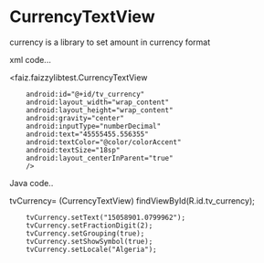 # CurrencyTextView
currency is a library to set amount in currency format

xml code...

 <faiz.faizzylibtest.CurrencyTextView
 
        android:id="@+id/tv_currency"
        android:layout_width="wrap_content"
        android:layout_height="wrap_content"
        android:gravity="center"
        android:inputType="numberDecimal"
        android:text="45555455.556355"
        android:textColor="@color/colorAccent"
        android:textSize="18sp"
        android:layout_centerInParent="true"
        />


Java code..

 tvCurrency= (CurrencyTextView) findViewById(R.id.tv_currency);
 
        tvCurrency.setText("15058901.0799962");
        tvCurrency.setFractionDigit(2);
        tvCurrency.setGrouping(true);
        tvCurrency.setShowSymbol(true);
        tvCurrency.setLocale("Algeria");
